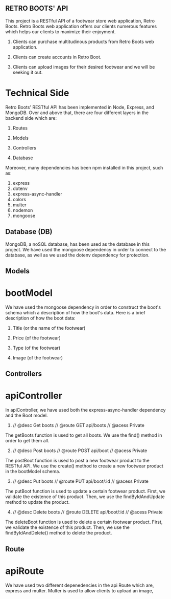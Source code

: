 ## RETRO BOOTS' API

This project is a RESTful API of a footwear store web application, Retro Boots. Retro Boots web application offers our clients numerous features which helps our clients to maximize their enjoyment.

1. Clients can purchase multitudinous products from Retro Boots web application.

2. Clients can create accounts in Retro Boot.

3. Clients can upload images for their desired footwear and we will be seeking it out.

# Technical Side

Retro Boots' RESTful API has been implemented in Node, Express, and MongoDB. Over and above that, there are four different layers in the backend side which are:

1. Routes

2. Models

3. Controllers

4. Database

Moreover, many dependencies has been npm installed in this project, such as:

1. express
2. dotenv
3. express-async-handler
4. colors
5. multer
6. nodemon
7. mongoose

## Database (DB)

MongoDB, a noSQL database, has been used as the database in this project. We have used the mongoose dependency in order to connect to the database, as well as we used the dotenv dependency for protection.

## Models

# bootModel

We have used the mongoose dependency in order to construct the boot's schema which a description of how the boot's data. Here is a brief description of how the boot data:

1. Title (or the name of the footwear)

2. Price (of the footwear)

3. Type (of the footwear)

4. Image (of the footwear)

## Controllers

# apiController

In apiController, we have used both the express-async-handler dependency and the Boot model.

1.  // @desc Get boots
    // @route GET api/boots
    // @acess Private

The getBoots function is used to get all boots. We use the find() method in order to get them all.

2.  // @desc Post boots
    // @route POST api/boot
    // @acess Private

The postBoot function is used to post a new footwear product to the RESTful API. We use the create() method to create a new footwear product in the bootModel schema.

3.  // @desc Put boots
    // @route PUT api/boot/:id
    // @acess Private

The putBoot function is used to update a certain footwear product. First, we validate the existence of this product. Then, we use the findByIdAndUpdate method to update the product.

4. // @desc Delete boots
   // @route DELETE api/boot/:id
   // @acess Private

The deleteBoot function is used to delete a certain footwear product. First, we validate the existence of this product. Then, we use the findByIdAndDelete() method to delete the product.

## Route

# apiRoute

We have used two different depenedencies in the api Route which are, express and multer. Multer is used to allow clients to upload an image,
